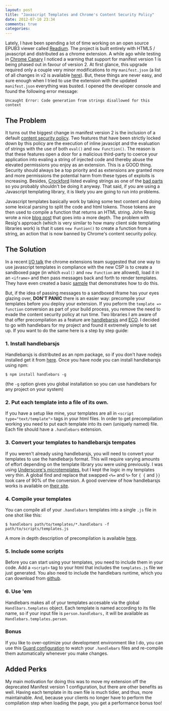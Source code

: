 ```yaml
---
layout: post
title: "Javascript Templates and Chrome's Content Security Policy"
date: 2012-07-10 23:34
comments: true
categories:
---
```


Lately, I have been spending a lot of time working on an open source EPUB3 viewer called [Readium](https://github.com/readium/readium). The project is built entirely with HTML5 / javascript and distributed as a chrome extension. A while ago while testing in [Chrome Canary](https://tools.google.com/dlpage/chromesxs/) I noticed a warning that support for manifest version 1 is being phased out in favour of version 2. At first glance, this upgrade required only a couple very minor modifications to my `manifest.json` (a list of all changes in v2 is available [here](http://code.google.com/chrome/extensions/manifestVersion.html)). But, these things are never easy, and sure enough when I tried to use the extension with the updated `manifest.json` everything was busted. I opened the developer console and found the following error message:

`Uncaught Error: Code generation from strings disallowed for this context`

## The Problem

It turns out the biggest change in manifest version 2 is the inclusion of a default [content security policy](http://code.google.com/chrome/extensions/contentSecurityPolicy.html). Two features that have been strictly locked down by this policy are the execution of inline javascipt and the evaluation of strings with the use of both `eval()` and `new Function()`. The reason is that these features open a door for a malicious third-party to coerce your application into evaling a string of injected code and thereby abuse the elevated permissions you enjoy as an extension. This is a GOOD thing. Security should always be a top priority and as extensions are granted more and more permissions the potential harm from these types of exploits is increasing. Besides, [Crockford](http://en.wikipedia.org/wiki/Douglas_Crockford) listed evaling strings as one of the [bad parts](http://oreilly.com/javascript/excerpts/javascript-good-parts/bad-parts.html#eval) so you probably shouldn't be doing it anyway. That said, if you are using a Javascript templating library, it is likely you are going to run into problems.

Javascript templates basically work by taking some text content and doing some lexical parsing to split the code and html tokens. Those tokens are then used to compile a function that returns an HTML string. John Resig wrote a nice [blog post](http://ejohn.org/blog/javascript-micro-templating/) that goes into a more depth. The problem with Resig's approach (which is very similar to how many client side templating libraries work) is that it uses `new Funtion()` to create a function from a string, an action that is now banned by Chrome's content security policy.

## The Solution

In a recent [I/O talk](http://www.youtube.com/watch?v=x9KOS1VQgqQ&html5=1) the chrome extensions team suggested that one way to use javascript templates in compliance with the new CSP is to create a sandboxed page (in which `eval()` and `new Function` are allowed), load it in an `<iframe>` and then pass messages back and forth to render templates. They have even created a basic [sample](https://github.com/GoogleChrome/chrome-app-samples/tree/master/eval-in-iframe) that demonstrates how to do this.

But, if the idea of passing messages to a sandboxed iframe has your eyes glazing over, __DON'T PANIC__ there is an easier way: precompile your templates before you deploy your extension. If you peform the `template => function` conversion as part of your build process, you remove the need to evade the content security policy at run time. Two libraries I am aware of that offer precompilation as a feature are [handlebarsjs](http://handlebarsjs.com/) and [ECO](https://github.com/sstephenson/eco/). I decided to go with handlebars for my project and found it extremely simple to set up. If you want to do the same here is a step by step guide:

### 1. Install handlebarsjs

Handlebarsjs is distributed as an npm package, so if you don't have nodejs installed get it from [here](http://nodejs.org/#download). Once you have node you can install handlebarsjs using npm:

`$ npm install handlebars -g`

(the `-g` option gives you global installation so you can use handlebars for any project on your system)

### 2. Put each template into a file of its own.

If you have a setup like mine, your templates are all in `<script type="text/template">` tags in your html files. In order to get precompilation working you need to put each template into its own (uniquely named) file. Each file should have a `.handlebars` extension.

### 3. Convert your templates to handlebarsjs tempates

If you weren't already using handlebarsjs, you will need to convert your templates to use the handlebarjs format. This will require varying amounts of effort depending on the template library you were using previously. I was using [Underscore's microtemplates](http://underscorejs.org/#template), but I kept the logic in my templates very thin. A global find and replace that swapped `<%=` and `%>` for `{ {` and `}}` took care of 90% of the conversion. A good overview of how handlebarsjs works is available on [their site](http://handlebarsjs.com/).

### 4. Compile your templates

You can compile all of your `.handlebars` templates into a single `.js` file in one shot like this:

```$ handlebars path/to/templates/*.handlebars -f path/to/scripts/templates.js```

A more in depth description of precompilation is available [here](http://handlebarsjs.com/precompilation.html).

### 5. Include some scripts

Before you can start using your templates, you need to include them in your code. Add a `<script>` tag to your html that includes the `templates.js` file we just generated. You also need to include the handlebars runtime, which you can download from [github](https://github.com/wycats/handlebars.js/archives/master).

### 6. Use 'em

Handlebars makes all of your templates accesable via the global `Handlbars.templates` object. Each template is named according to its file name, so if your input file is `person.handlebars,` it will be available as `Handlebars.templates.person`.

### Bonus

If you like to over-optimize your development environment like I do, you can use this [Guard configuration](https://github.com/aiwilliams/guard-handlebars) to watch your `.handlebars` files and re-compile them automatically whenever you make changes.

## Added Perks

My main motivation for doing this was to move my extension off the deprecated Manifest version 1 configuration, but there are other benefits as well. Having each template in its own file is much tidier, and thus, more maintainable. And, because your clients no longer have to perform the compilation step when loading the page, you get a performance bonus too!
